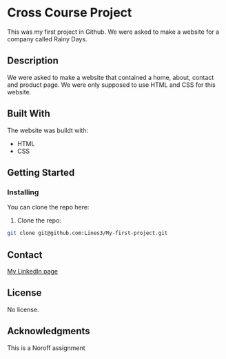 # Cross Course Project

This was my first project in Github. We were asked to make a website for a company called Rainy Days.

## Description

We were asked to make a website that contained a home, about, contact and product page. We were only supposed to use HTML and CSS for this website. 

## Built With

The website was buildt with:

- HTML
- CSS

## Getting Started

### Installing

You can clone the repo here:

1. Clone the repo:

```bash
git clone git@github.com:Lines3/My-first-project.git
```

## Contact

[My LinkedIn page](www.linkedin.com)

## License

No license.

## Acknowledgments

This is a Noroff assignment
